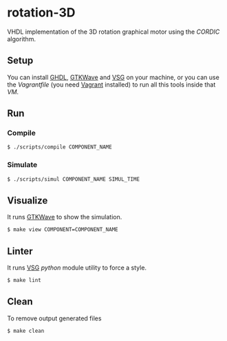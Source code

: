 # rotation-3D

VHDL implementation of the 3D rotation graphical motor using the _CORDIC_ algorithm.

## Setup

You can install [GHDL](https://ghdl.readthedocs.io/en/latest/), [GTKWave](http://gtkwave.sourceforge.net/) and [VSG](https://github.com/jeremiah-c-leary/vhdl-style-guide) on your machine, or you can use the _Vagrantfile_ (you need [Vagrant](https://www.vagrantup.com/) installed) to run all this tools inside that _VM_.

## Run

### Compile

```bash
$ ./scripts/compile COMPONENT_NAME
```

### Simulate

```bash
$ ./scripts/simul COMPONENT_NAME SIMUL_TIME
```

## Visualize

It runs [GTKWave](http://gtkwave.sourceforge.net/) to show the simulation.

```bash
$ make view COMPONENT=COMPONENT_NAME
```

## Linter

It runs [VSG](https://github.com/jeremiah-c-leary/vhdl-style-guide) _python_ module utility to force a style.

```bash
$ make lint
```

## Clean

To remove output generated files

```bash
$ make clean
```
